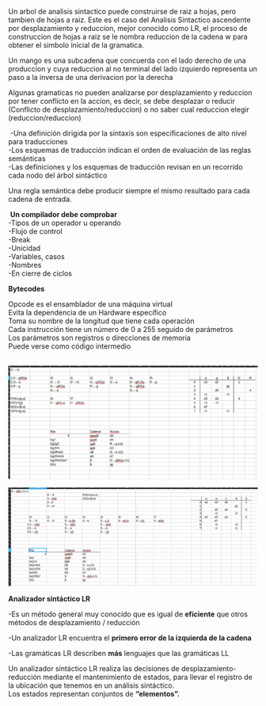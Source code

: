 Un arbol de analisis sintactico puede construirse de raiz a hojas, pero tambien de hojas a raiz. Este es el caso del Analisis Sintactico ascendente por desplazamiento y reduccion, mejor conocido como LR, el proceso de construccion de hojas a raiz se le nombra reduccion de la cadena w para obtener el simbolo inicial de la gramatica.

Un mango es una subcadena que concuerda con el lado derecho de una produccion y cuya reduccion al no terminal del lado izquierdo representa un paso a la inversa de una derivacion por la derecha

Algunas gramaticas no pueden analizarse por desplazamiento y reduccion por tener conflicto en la accion, es decir, se debe desplazar o reducir (Conflicto de desplazamiento/reduccion) o no saber cual reduccion elegir (reduccion/reduccion)

&nbsp;-Una definición dirigida por la sintaxis son especificaciones de alto nivel para traducciones  
\-Los esquemas de traducción indican el orden de evaluación de las reglas semánticas  
\-Las definiciones y los esquemas de traducción revisan en un recorrido cada nodo del árbol sintáctico

Una regla semántica debe producir siempre el mismo resultado para cada cadena de entrada.

&nbsp;**Un compilador debe comprobar**  
\-Tipos de un operador u operando  
\-Flujo de control  
\-Break  
\-Unicidad  
\-Variables, casos  
\-Nombres  
\-En cierre de ciclos

**Bytecodes**

Opcode es el ensamblador de una máquina virtual  
Evita la dependencia de un Hardware específico  
Toma su nombre de la longitud que tiene cada operación  
Cada instrucción tiene un número de 0 a 255 seguido de parámetros  
Los parámetros son registros o direcciones de memoria  
Puede verse como código intermedio

&nbsp;![b0837674d65d65e10993aa3c8a0a2c15.png](../_resources/b0837674d65d65e10993aa3c8a0a2c15.png)

![2f73ffbbb93ce3d1dd7fcf5eb4d30f5d.png](../_resources/2f73ffbbb93ce3d1dd7fcf5eb4d30f5d.png)

**Analizador sintáctico LR**

\-Es un método general muy conocido que es igual de **eficiente** que otros métodos de desplazamiento / reducción

\-Un analizador LR encuentra el **primero error de la izquierda de la cadena**

\-Las gramáticas LR describen **más** lenguajes que las gramáticas LL

Un analizador sintáctico LR realiza las decisiones de desplazamiento-reducción mediante el mantenimiento de estados, para llevar el registro de la ubicación que tenemos en un análisis sintáctico.  
Los estados representan conjuntos de **“elementos”.** 

&nbsp;

&nbsp;

&nbsp;